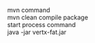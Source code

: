 
mvn command
<br/> 
     mvn clean compile package 
<br/> 
start process command
<br/> 
     java -jar vertx-fat.jar
